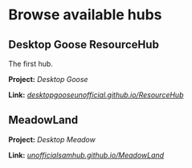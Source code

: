 # Browse available hubs

## Desktop Goose ResourceHub

The first hub.

**Project:** *Desktop Goose*

**Link:** *[desktopgooseunofficial.github.io/ResourceHub](https://desktopgooseunofficial.github.io/ResourceHub/)*

## MeadowLand

**Project:** *Desktop Meadow*

**Link:** *[unofficialsamhub.github.io/MeadowLand](https://unofficialsamhub.github.io/MeadowLand/)*
